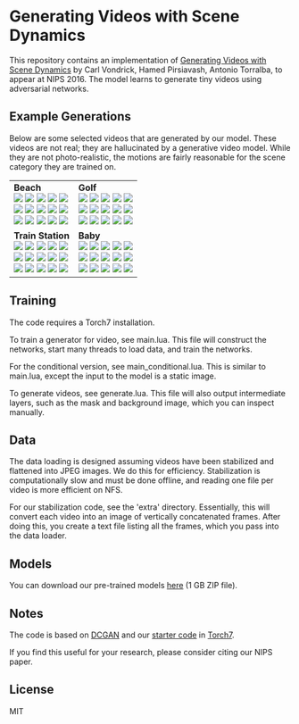 Generating Videos with Scene Dynamics
=====================================

This repository contains an implementation of [Generating Videos with Scene Dynamics](http://web.mit.edu/vondrick/tinyvideo/) by Carl Vondrick, Hamed Pirsiavash, Antonio Torralba, to appear at NIPS 2016. The model learns to generate tiny videos using adversarial networks.

Example Generations
-------------------
Below are some selected videos that are generated by our model. These videos are not real; they are hallucinated by a generative video model. While they are not photo-realistic, the motions are fairly reasonable for the scene category they are trained on.

<table><tr><td>
<strong>Beach</strong><br>
<img src='http://mit.edu/vondrick/tinyvideo/supp/supp/beach/1.gif'>
<img src='http://mit.edu/vondrick/tinyvideo/supp/supp/beach/2.gif'>
<img src='http://mit.edu/vondrick/tinyvideo/supp/supp/beach/3.gif'>
<img src='http://mit.edu/vondrick/tinyvideo/supp/supp/beach/4.gif'>
<img src='http://mit.edu/vondrick/tinyvideo/supp/supp/beach/5.gif'><br>
<img src='http://mit.edu/vondrick/tinyvideo/supp/supp/beach/6.gif'>
<img src='http://mit.edu/vondrick/tinyvideo/supp/supp/beach/7.gif'>
<img src='http://mit.edu/vondrick/tinyvideo/supp/supp/beach/8.gif'>
<img src='http://mit.edu/vondrick/tinyvideo/supp/supp/beach/9.gif'>
<img src='http://mit.edu/vondrick/tinyvideo/supp/supp/beach/10.gif'><br>
<img src='http://mit.edu/vondrick/tinyvideo/supp/supp/beach/11.gif'>
<img src='http://mit.edu/vondrick/tinyvideo/supp/supp/beach/12.gif'>
<img src='http://mit.edu/vondrick/tinyvideo/supp/supp/beach/13.gif'>
<img src='http://mit.edu/vondrick/tinyvideo/supp/supp/beach/14.gif'>
<img src='http://mit.edu/vondrick/tinyvideo/supp/supp/beach/15.gif'>
</td><td>
<strong>Golf</strong><br>
<img src='http://mit.edu/vondrick/tinyvideo/supp/supp/golf/1.gif'>
<img src='http://mit.edu/vondrick/tinyvideo/supp/supp/golf/2.gif'>
<img src='http://mit.edu/vondrick/tinyvideo/supp/supp/golf/3.gif'>
<img src='http://mit.edu/vondrick/tinyvideo/supp/supp/golf/4.gif'>
<img src='http://mit.edu/vondrick/tinyvideo/supp/supp/golf/5.gif'><br>
<img src='http://mit.edu/vondrick/tinyvideo/supp/supp/golf/6.gif'>
<img src='http://mit.edu/vondrick/tinyvideo/supp/supp/golf/7.gif'>
<img src='http://mit.edu/vondrick/tinyvideo/supp/supp/golf/8.gif'>
<img src='http://mit.edu/vondrick/tinyvideo/supp/supp/golf/9.gif'>
<img src='http://mit.edu/vondrick/tinyvideo/supp/supp/golf/10.gif'><br>
<img src='http://mit.edu/vondrick/tinyvideo/supp/supp/golf/11.gif'>
<img src='http://mit.edu/vondrick/tinyvideo/supp/supp/golf/12.gif'>
<img src='http://mit.edu/vondrick/tinyvideo/supp/supp/golf/13.gif'>
<img src='http://mit.edu/vondrick/tinyvideo/supp/supp/golf/14.gif'>
<img src='http://mit.edu/vondrick/tinyvideo/supp/supp/golf/15.gif'>
</td></tr><tr><td>
<strong>Train Station</strong><br>
<img src='http://mit.edu/vondrick/tinyvideo/supp/supp/train_station/1.gif'>
<img src='http://mit.edu/vondrick/tinyvideo/supp/supp/train_station/2.gif'>
<img src='http://mit.edu/vondrick/tinyvideo/supp/supp/train_station/3.gif'>
<img src='http://mit.edu/vondrick/tinyvideo/supp/supp/train_station/4.gif'>
<img src='http://mit.edu/vondrick/tinyvideo/supp/supp/train_station/5.gif'><br>
<img src='http://mit.edu/vondrick/tinyvideo/supp/supp/train_station/6.gif'>
<img src='http://mit.edu/vondrick/tinyvideo/supp/supp/train_station/7.gif'>
<img src='http://mit.edu/vondrick/tinyvideo/supp/supp/train_station/8.gif'>
<img src='http://mit.edu/vondrick/tinyvideo/supp/supp/train_station/9.gif'>
<img src='http://mit.edu/vondrick/tinyvideo/supp/supp/train_station/10.gif'><br>
<img src='http://mit.edu/vondrick/tinyvideo/supp/supp/train_station/11.gif'>
<img src='http://mit.edu/vondrick/tinyvideo/supp/supp/train_station/12.gif'>
<img src='http://mit.edu/vondrick/tinyvideo/supp/supp/train_station/13.gif'>
<img src='http://mit.edu/vondrick/tinyvideo/supp/supp/train_station/14.gif'>
<img src='http://mit.edu/vondrick/tinyvideo/supp/supp/train_station/15.gif'>
</td><td>
<strong>Baby</strong><br>
<img src='http://mit.edu/vondrick/tinyvideo/supp/supp/hospital/1.gif'>
<img src='http://mit.edu/vondrick/tinyvideo/supp/supp/hospital/2.gif'>
<img src='http://mit.edu/vondrick/tinyvideo/supp/supp/hospital/3.gif'>
<img src='http://mit.edu/vondrick/tinyvideo/supp/supp/hospital/4.gif'>
<img src='http://mit.edu/vondrick/tinyvideo/supp/supp/hospital/5.gif'><br>
<img src='http://mit.edu/vondrick/tinyvideo/supp/supp/hospital/6.gif'>
<img src='http://mit.edu/vondrick/tinyvideo/supp/supp/hospital/7.gif'>
<img src='http://mit.edu/vondrick/tinyvideo/supp/supp/hospital/8.gif'>
<img src='http://mit.edu/vondrick/tinyvideo/supp/supp/hospital/9.gif'>
<img src='http://mit.edu/vondrick/tinyvideo/supp/supp/hospital/10.gif'><br>
<img src='http://mit.edu/vondrick/tinyvideo/supp/supp/hospital/11.gif'>
<img src='http://mit.edu/vondrick/tinyvideo/supp/supp/hospital/12.gif'>
<img src='http://mit.edu/vondrick/tinyvideo/supp/supp/hospital/13.gif'>
<img src='http://mit.edu/vondrick/tinyvideo/supp/supp/hospital/14.gif'>
<img src='http://mit.edu/vondrick/tinyvideo/supp/supp/hospital/15.gif'>
</td></tr></table>



Training
--------

The code requires a Torch7 installation. 

To train a generator for video, see main.lua. This file will construct the networks, start many threads to load data, and train the networks.

For the conditional version, see main_conditional.lua. This is similar to main.lua, except the input to the model is a static image.

To generate videos, see generate.lua. This file will also output intermediate layers,
such as the mask and background image, which you can inspect manually.

Data
----
The data loading is designed assuming videos have been stabilized and flattened
into JPEG images. We do this for efficiency. Stabilization is computationally slow and
must be done offline, and reading one file per video is more efficient on NFS.

For our stabilization code, see the 'extra' directory.
Essentially, this will convert each video into an image of vertically
concatenated frames. After doing this, you create a text file listing
all the frames, which you pass into the data loader.

Models
------
You can download our pre-trained models [here](https://drive.google.com/file/d/0B-xMJ5CYz_F9QS1BTE5yWl9aUWs/view?usp=sharing) (1 GB ZIP file).

Notes
-----
The code is based on [DCGAN](https://github.com/soumith/dcgan.torch) and our [starter code](https://github.com/cvondrick/torch-starter) in [Torch7](https://github.com/torch/torch7).

If you find this useful for your research, please consider citing our NIPS
paper.

License
-------
MIT
